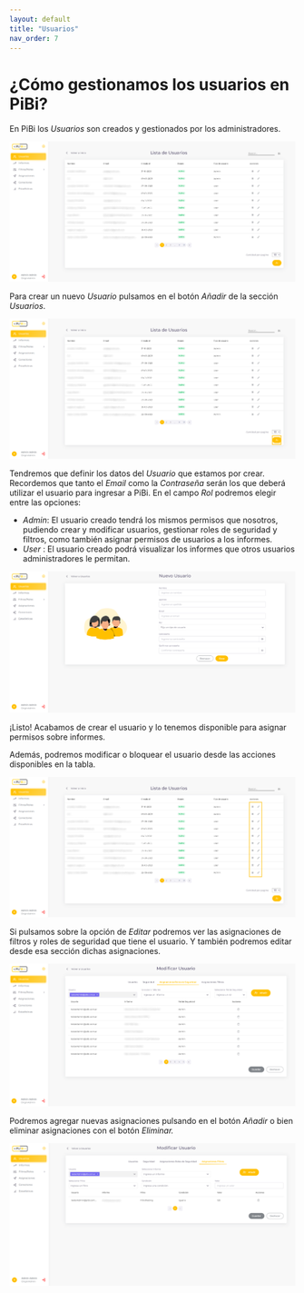 ```yaml
---
layout: default
title: "Usuarios"
nav_order: 7
---
```


# ¿Cómo gestionamos los usuarios en PiBi? 

En PiBi los *Usuarios* son creados y gestionados por los administradores.

![usuarios1](Media/Usuarios/usuarios1.png)

Para crear un nuevo *Usuario* pulsamos en el botón *Añadir* de la sección *Usuarios*.

![usuarios2](Media/Usuarios/usuarios_agregar.png)

Tendremos que definir los datos del *Usuario* que estamos por crear. Recordemos que tanto el *Email* como la *Contraseña* serán los que deberá utilizar el usuario para ingresar a PiBi. En el campo *Rol* podremos elegir entre las opciones: 
- *Admin*: El usuario creado tendrá los mismos permisos que nosotros, pudiendo crear y modificar usuarios, gestionar roles de seguridad y filtros, como también asignar permisos de usuarios a los informes.
- *User* : El usuario creado podrá visualizar los informes que otros usuarios administradores le permitan.

![usuarios3](Media/Usuarios/usuarios_nombre.png)

¡Listo! Acabamos de crear el usuario y lo tenemos disponible para asignar permisos sobre informes. 

Además, podremos modificar o bloquear el usuario desde las acciones disponibles en la tabla. 

![usuarios4](Media/Usuarios/usuarios_acciones.png)

Si pulsamos sobre la opción de *Editar* podremos ver las asignaciones de filtros y roles de seguridad que tiene el usuario. Y también podremos editar desde esa sección dichas asignaciones.  

![usuarios5](Media/Usuarios/usuarios_roles.png)

Podremos agregar nuevas asignaciones pulsando en el botón *Añadir* o bien eliminar asignaciones con el botón *Eliminar.*

![usuarios6](Media/Usuarios/usuarios_filtros.png)